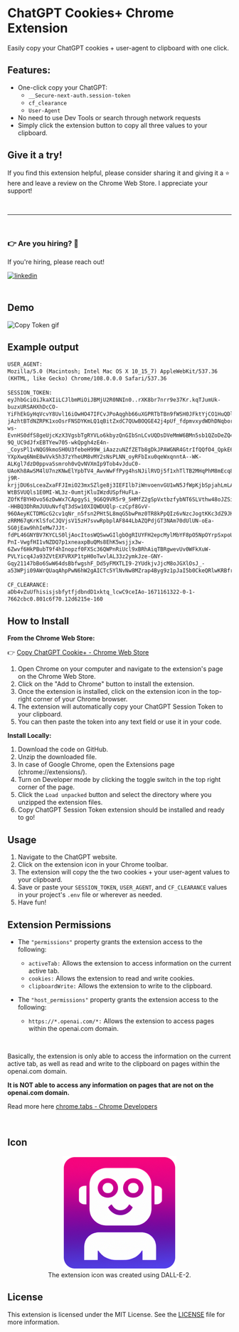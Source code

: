 # ChatGPT Cookies+ Chrome Extension

Easily copy your ChatGPT cookies + user-agent to clipboard with one click.

## Features:

- One-click copy your ChatGPT:
  - `__Secure-next-auth.session-token`
  - `cf_clearance`
  - `User-Agent`
- No need to use Dev Tools or search through network requests
- Simply click the extension button to copy all three values to your clipboard.

## Give it a try!

If you find this extension helpful, please consider sharing it and giving it a ⭐ here and leave a review on the Chrome Web Store. I appreciate your support!

<br>

---

<br>

### 👉️ Are you hiring? 👀

If you're hiring, please reach out!

<a href="https://linkedin.com/in/itsbrianroach" target="_blank">
<img src=https://img.shields.io/badge/linkedin-%231E77B5.svg?&style=for-the-badge&logo=linkedin&logoColor=white alt=linkedin style="margin-bottom: 5px;" />
</a>

<br>
<br>

## Demo

![Copy Token gif](copy-token.gif)

## Example output

```
USER_AGENT:
Mozilla/5.0 (Macintosh; Intel Mac OS X 10_15_7) AppleWebKit/537.36 (KHTML, like Gecko) Chrome/108.0.0.0 Safari/537.36

SESSION_TOKEN:
eyJhbGciOiJkaXIiLCJlbmMiOiJBMjU2R0NNIn0..rXK8br7nrr9e37Kr.kqTJumUk-buzxURSAHXhDcCO-YiFhEkGyHqVcvY8Uvl16iOwHO47IFCvJPoAqghb66uXGPRTbTBn9fWSH0JFktYjCO1HuQDlHPY_d_6xSpNg3Jy_mHZfr5_YQ5pyV8T3DO2TpZfzDYjSgb4be8yZm7GW7AfT3OOOus5E27p2ZxNUUTgJUmXjUZu69RNXpm4NalcQMWARTKlf0feialDMSYLWyQh6QhGZEzdpGsT5qe4Qdw07ckpMiRM8wLHLljmUpqRXas6AKNrYhdRKnSm_GrHGGCSeeyMkqZ8k0PpMURg5SOcGvblqQBCFx8edEKfAvn90l33_liIjihUorle9fMW71sYicyrYUSfz-jAzhtBTdNZRPK1xoOsrFNSDYKmLQ1qBitZxdC7QUwBOQGE42j4pUf_fdpmvxydWDhDNqbor1svo-ws-EvnHS0dfS8geUjcKzX3VgsbTgRYVLo6kbyzQnGIbSnLCvUQDsDVeMmW6BMn5sb1QZoDeZQ4VKQGVwakEcnXDp1M1SGd1rxv2MAc1KtBN292tDJOCHOmIaDImB8Z8JtawHqcySLcViBsddddfsscafsdcjsndbcksjnvlmasdkjbskjcnalscoadbuvcaugscvuahccdbchbchsdjhcdcbhdscbsjePN0oLOfQgftbrgfOyNry-9Q_UC9dJfxEBTYew705-wkQpgh4zE4n-_CoysPl1vNQG9kmoSH0U3febeH99W_iAazzuNZfZETb8gDkJPAWGNR4GtrIfQQfO4_QpkE6u7x0YFz0DgxKGwGfnVpAXqU5T4TWz3Jnkq4u8mPiEpKdGufm41P3WJUR28W4odP7SBqisq118tegy2ufKR0NKvnMOOWxrBoGefY5wV7-YXpXwq6NmE8wVvk5h37zYheUM8vMY2sNsPLNN_oyRFbIxu0qeWxqnntA--WK-ALKgl7dzD0ppvaSsmroh0vQvNVXmIp9Tob4vJduC0-UAoKh8AwSM4lU7nzKNwElYpbTV4_AwvWwFfPyg4hsNJilRVDj5f1xhTlTB2MHqPhM8mEcq8JIOpKvy0BWGhW4DzaF5ucgpjYL4mzd_FXCGoiKO_0JOumtF-j9R-krjjDU6sLceaZxaFFJImiO23mxSZlge8j3IEFIlb7iWnvoenvGU1wN5JfWpKjbSpjahLmLAIDnHjbJbAIUvxLvFGKndvMgAObTliURiep_pP-WtBSVUQls1E0MI-WL3z-0umtjKluIWzdUSpfHuFLa-ZOfKfBYHOvo56zDwWx7CApgySi_9G6Q9VR5r9_5HMfZ2gSpVxtbzfybNT6SLVthw48oJZSiYHzinxEhbEYfd_H9ccc5q19Fe81EiPToP5WZrPvsxC2sbC0r7NwsMty58YYUSs8ZwwqafYjNLM_bGXmy93CPMvLMMHUHMqLXmgT4DuVGciLeSRwu3lZi6fngOFBvJQamnBV60l_8LBnnyy4wGw6--HHBQ3DhRmJUUuNvfqT3dSw10XIQWDUQlp-czCpf8GvV-96OAeyKCTDMGcG2cv1qNr_n5fsn2PHt5L8mqG5bwPmz0TR8kPpQIz6vNzcJogtKKc3dZ9JKugY1mLzuLMNsJCnWXN2C4m7Pn2rY3cHqSELfJ8qhoDxthEvALVZ-zRRM67qKrKlSfoCJQVjsV15zH7svwRpbplAF844LbAZQPdjGT3NAm70dUlUN-oEa-SG0jEaw9hhIeMw7JJt-fdPL46GNYBV7KYCLS0ljAocItosWQSwwGIlgbOgRIUYFH2epcMylMbYF8pO5NpOYrpSxpoU7Ed3cQTAOrnhwb1aEUlMcsYpVnRbas2NYDXwLhUt066ba0DPu0ZdZ14HpdqJ1FmbYbv-PnI-VwgfHI1vNZDQ7p1xneaxpBuQMs8EhK5wsjjx3w-6Zwvf6HkPBubT9f4hInopzf0FXSc36QWPnRiUcl9xBRhAiqTBRgwevUv0WFkXuW-PVLYicq4Ja93ZVtEXFVRXP1tpH0oTwvlAL33z2ymkJze-GNY-Gqy21147bBo6SwW64dsBbfwgshF_Dd5yFMXTLI9-2YUdkjvJjcM8oJGXlOsJ_-a53WPji09AWrQUaqAhpPwN6hW2gAICTc5YlNvNw8MZrap4Byg9z1pJaI5b0CkeQRlwKRBfr6Cey13PaxmNq2QRJm7XVILUyzjWA.K3ezZa58putln39tQLHZow

CF_CLEARANCE:
aDb4vZuUfhisisjsbfytfjdbndD1xktq_lcwC9ceIAo-1671161322-0-1-7662cbc0.801c6f70.12d6215e-160
```

## How to Install

**From the Chrome Web Store:**

👉️ [Copy ChatGPT Cookie+ - Chrome Web Store](https://chrome.google.com/webstore/detail/copy-chatgpt-session-toke/nnkcnhbioochcaoeofflcljhhpceoknl)

1. Open Chrome on your computer and navigate to the extension's page on the Chrome Web Store.
2. Click on the "Add to Chrome" button to install the extension.
3. Once the extension is installed, click on the extension icon in the top-right corner of your Chrome browser.
4. The extension will automatically copy your ChatGPT Session Token to your clipboard.
5. You can then paste the token into any text field or use it in your code.

**Install Locally:**

1.  Download the code on GitHub.
2.  Unzip the downloaded file.
3.  In case of Google Chrome, open the Extensions page (chrome://extensions/).
4.  Turn on Developer mode by clicking the toggle switch in the top right corner of the page.
5.  Click the `Load unpacked` button and select the directory where you unzipped the extension files.
6.  Copy ChatGPT Session Token extension should be installed and ready to go!
    <br>

## Usage

1. Navigate to the ChatGPT website.
2. Click on the extension icon in your Chrome toolbar.
3. The extension will copy the the two cookies + your user-agent values to your clipboard.
4. Save or paste your `SESSION_TOKEN`, `USER_AGENT`, and `CF_CLEARANCE` values in your project's `.env` file or wherever as needed.
5. Have fun!

## Extension Permissions

- The `"permissions"` property grants the extension access to the following:

  - `activeTab:` Allows the extension to access information on the current active tab.
  - `cookies:` Allows the extension to read and write cookies.
  - `clipboardWrite:` Allows the extension to write to the clipboard.

- The `"host_permissions"` property grants the extension access to the following:
  - `https://*.openai.com/*:` Allows the extension to access pages within the openai.com domain.

<br>

Basically, the extension is only able to access the information on the current active tab, as well as read and write to the clipboard on pages within the openai.com domain.

**It is NOT able to access any information on pages that are not on the openai.com domain.**

Read more here [chrome.tabs - Chrome Developers](https://developer.chrome.com/docs/extensions/reference/tabs/)

<br>

## Icon

<p align="center">
  <img src="icons/icon256x256.png" alt="Copy ChatGPT Session Token icon" />
  <br>
  The extension icon was created using DALL-E-2.
</p>

## License

This extension is licensed under the MIT License. See the [LICENSE](https://github.com/itsbrex/Copy-ChatGPT-Session-Token/blob/master/LICENSE) file for more information.
